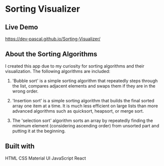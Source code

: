 # Sorting Visualizer

## Live Demo

https://dev-pascal.github.io/Sorting-Visualizer/

## About the Sorting Algorithms

I created this app due to my curiosity for sorting algorithms and their visualization. The following algorithms are included:

1. 'Bubble sort' is a simple sorting algorithm that repeatedly steps through the list, compares adjacent elements and swaps them if they are in the wrong order.

2. 'Insertion sort' is a simple sorting algorithm that builds the final sorted array one item at a time. It is much less efficient on large lists than more advanced algorithms such as quicksort, heapsort, or merge sort.

3. The 'selection sort' algorithm sorts an array by repeatedly finding the minimum element (considering ascending order) from unsorted part and putting it at the beginning.

## Built with

HTML
CSS
Material UI
JavaScript
React
